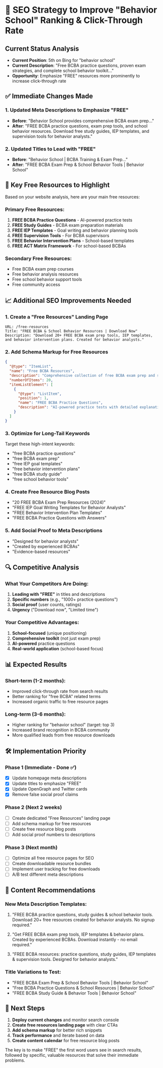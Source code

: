 # 🚀 SEO Strategy to Improve "Behavior School" Ranking & Click-Through Rate

## Current Status Analysis
- **Current Position**: 5th on Bing for "behavior school"
- **Current Description**: "Free BCBA practice questions, proven exam strategies, and complete school behavior toolkit..."
- **Opportunity**: Emphasize "FREE" resources more prominently to increase click-through rate

## ✅ Immediate Changes Made

### 1. Updated Meta Descriptions to Emphasize "FREE"
- **Before**: "Behavior School provides comprehensive BCBA exam prep..."
- **After**: "FREE BCBA practice questions, exam prep tools, and school behavior resources. Download free study guides, IEP templates, and supervision tools for behavior analysts."

### 2. Updated Titles to Lead with "FREE"
- **Before**: "Behavior School | BCBA Training & Exam Prep..."
- **After**: "FREE BCBA Exam Prep & School Behavior Tools | Behavior School"

## 🎯 Key Free Resources to Highlight

Based on your website analysis, here are your main free resources:

### **Primary Free Resources:**
1. **FREE BCBA Practice Questions** - AI-powered practice tests
2. **FREE Study Guides** - BCBA exam preparation materials
3. **FREE IEP Templates** - Goal writing and behavior planning tools
4. **FREE Supervision Tools** - For BCBA supervisors
5. **FREE Behavior Intervention Plans** - School-based templates
6. **FREE ACT Matrix Framework** - For school-based BCBAs

### **Secondary Free Resources:**
- Free BCBA exam prep courses
- Free behavior analysis resources
- Free school behavior support tools
- Free community access

## 📈 Additional SEO Improvements Needed

### 1. **Create a "Free Resources" Landing Page**
```
URL: /free-resources
Title: "FREE BCBA & School Behavior Resources | Download Now"
Description: "Download 20+ FREE BCBA exam prep tools, IEP templates, and behavior intervention plans. Created for behavior analysts."
```

### 2. **Add Schema Markup for Free Resources**
```json
{
  "@type": "ItemList",
  "name": "Free BCBA Resources",
  "description": "Comprehensive collection of free BCBA exam prep and school behavior tools",
  "numberOfItems": 20,
  "itemListElement": [
    {
      "@type": "ListItem",
      "position": 1,
      "name": "FREE BCBA Practice Questions",
      "description": "AI-powered practice tests with detailed explanations"
    }
  ]
}
```

### 3. **Optimize for Long-Tail Keywords**
Target these high-intent keywords:
- "free BCBA practice questions"
- "free BCBA exam prep"
- "free IEP goal templates"
- "free behavior intervention plans"
- "free BCBA study guide"
- "free school behavior tools"

### 4. **Create Free Resource Blog Posts**
- "20 FREE BCBA Exam Prep Resources (2024)"
- "FREE IEP Goal Writing Templates for Behavior Analysts"
- "FREE Behavior Intervention Plan Templates"
- "FREE BCBA Practice Questions with Answers"

### 5. **Add Social Proof to Meta Descriptions**
- "Designed for behavior analysts"
- "Created by experienced BCBAs"
- "Evidence-based resources"

## 🔍 Competitive Analysis

### What Your Competitors Are Doing:
1. **Leading with "FREE"** in titles and descriptions
2. **Specific numbers** (e.g., "1000+ practice questions")
3. **Social proof** (user counts, ratings)
4. **Urgency** ("Download now", "Limited time")

### Your Competitive Advantages:
1. **School-focused** (unique positioning)
2. **Comprehensive toolkit** (not just exam prep)
3. **AI-powered** practice questions
4. **Real-world application** (school-based focus)

## 📊 Expected Results

### Short-term (1-2 months):
- Improved click-through rate from search results
- Better ranking for "free BCBA" related terms
- Increased organic traffic to free resource pages

### Long-term (3-6 months):
- Higher ranking for "behavior school" (target: top 3)
- Increased brand recognition in BCBA community
- More qualified leads from free resource downloads

## 🛠️ Implementation Priority

### **Phase 1 (Immediate - Done ✅)**
- [x] Update homepage meta descriptions
- [x] Update titles to emphasize "FREE"
- [x] Update OpenGraph and Twitter cards
- [x] Remove false social proof claims

### **Phase 2 (Next 2 weeks)**
- [ ] Create dedicated "Free Resources" landing page
- [ ] Add schema markup for free resources
- [ ] Create free resource blog posts
- [ ] Add social proof numbers to descriptions

### **Phase 3 (Next month)**
- [ ] Optimize all free resource pages for SEO
- [ ] Create downloadable resource bundles
- [ ] Implement user tracking for free downloads
- [ ] A/B test different meta descriptions

## 📝 Content Recommendations

### **New Meta Description Templates:**
1. "FREE BCBA practice questions, study guides & school behavior tools. Download 20+ free resources created for behavior analysts. No signup required."

2. "Get FREE BCBA exam prep tools, IEP templates & behavior plans. Created by experienced BCBAs. Download instantly - no email required."

3. "FREE BCBA resources: practice questions, study guides, IEP templates & supervision tools. Designed for behavior analysts."

### **Title Variations to Test:**
- "FREE BCBA Exam Prep & School Behavior Tools | Behavior School"
- "Free BCBA Practice Questions & School Resources | Behavior School"
- "FREE BCBA Study Guide & Behavior Tools | Behavior School"

## 🎯 Next Steps

1. **Deploy current changes** and monitor search console
2. **Create free resources landing page** with clear CTAs
3. **Add schema markup** for better rich snippets
4. **Track performance** and iterate based on data
5. **Create content calendar** for free resource blog posts

The key is to make "FREE" the first word users see in search results, followed by specific, valuable resources that solve their immediate problems.
